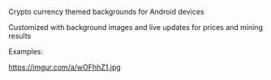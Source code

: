 Crypto currency themed backgrounds for Android devices

Customized with background images and live updates for prices and mining results

Examples:

https://imgur.com/a/wOFhhZ1.jpg
